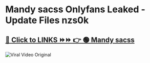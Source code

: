 
 # Mandy sacss Onlyfans Leaked - Update Files nzs0k

## <h2><a href="https://clipsfans.com/Mandy_sacss&ref=git">🔗 Click to LINKS ⏩⏩ 👉 🟢 Mandy sacss </a></h2>

<a href="https://clipsfans.com/Mandy_sacss&ref=git" rel="nofollow" data-target="animated-image.originalLink"><img src="https://i.ibb.co.com/xMMVF88/686577567.gif" alt="Viral Video Original" style="max-width: 100%; display: inline-block;" data-target="animated-image.originalImage"></a>

